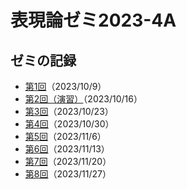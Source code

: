 # 表現論ゼミ2023-4A

## ゼミの記録

- [第1回](https://u-tokyo-ac-jp.zoom.us/rec/share/om2XHO-mHJntV-2kUlT2_HcYcRqXI6iwrcZgOUFB01dzSmvS5E7Qh1K8Pg-BdvcJ.T-Ho5eo3f0Yzfkok?startTime=1696845926000)（2023/10/9）
- [第2回（演習）](https://u-tokyo-ac-jp.zoom.us/rec/share/O2b6EeLZ6islcOHIqaluf-pJ78M6z9HDUSpVdnYXGogalPnZy7s6t74CxacDusJC.TJXctSLMxf_3_Nrq?startTime=1697450302000)（2023/10/16）
- [第3回](https://u-tokyo-ac-jp.zoom.us/rec/share/l3O7HLbmtJi9wuGwHL8aKX0TOa2nbQx_5dwONRKD3_WZT_VF-tGvL_7p34X81_5g.bg30ljHXfuTDHTCh?startTime=1698055220000)（2023/10/23）
- [第4回](https://u-tokyo-ac-jp.zoom.us/rec/share/Oow9oQHgzftsFVJgzP5b7sdcRmzi25rQTGeqPCp46o_WfWyS4JUQJUL3B4kUd6h8.JcY5uASAnIJMeF3X?startTime=1698661121000)（2023/10/30）
- [第5回](https://u-tokyo-ac-jp.zoom.us/rec/share/-2xJ0XJEO1T-Fv0XZjqyLwLSrYKmF9n8S3ZZ3fwM6AjbQ6wzwUJxfQiDyt3neAsX.-J7PoRS4vC9dDzaM?startTime=1699264112000)（2023/11/6）
- [第6回](https://u-tokyo-ac-jp.zoom.us/rec/share/wy6hYRvLoMV6tirMGnDs4YKis2YlnSkDZ4pVTVKyiKSsichDy7wqp2j8BEfjvAkN.4EpnxfQkSiXqPOJX?startTime=1699873323000)（2023/11/13）
- [第7回](https://u-tokyo-ac-jp.zoom.us/rec/share/Sk2W0w1OU3p79BSwZQ-jXcUzaSnX1ItOZwJ3jq-tRV88w2lS_XdiDQXqpxXsko_3.ze4MmJZZzCph7ORY?startTime=1700473979000)（2023/11/20）
- [第8回](https://u-tokyo-ac-jp.zoom.us/rec/share/DnIgZZBebkLy0m4bnmKt-Z65wM8KoFHuL_H3ldhdX3IbbUCwe8N6iuFWWz7ss7IO.Y-jem3ZKUv55H1PY?startTime=1701078775000)（2023/11/27）